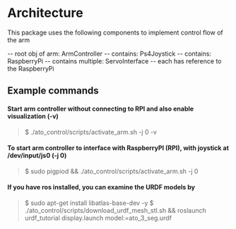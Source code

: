# Architecture

This package uses the following components to implement control flow of the arm

-- root obj of arm: ArmController
  -- contains: Ps4Joystick
  -- contains: RaspberryPi
  -- contains multiple: ServoInterface
      -- each has reference to the RaspberryPi

## Example commands

#### Start arm controller without connecting to RPI and also enable visualization (-v)
> $ ./ato_control/scripts/activate_arm.sh -j 0 -v

#### To start arm controller to interface with RaspberryPI (RPI), with joystick at /dev/input/js0 (-j 0)
> $ sudo pigpiod && ./ato_control/scripts/activate_arm.sh -j 0

#### If you have ros installed, you can examine the URDF models by

> $ sudo apt-get install libatlas-base-dev -y
> $ ./ato_control/scripts/download_urdf_mesh_stl.sh && roslaunch urdf_tutorial display.launch model:=ato_3_seg.urdf
